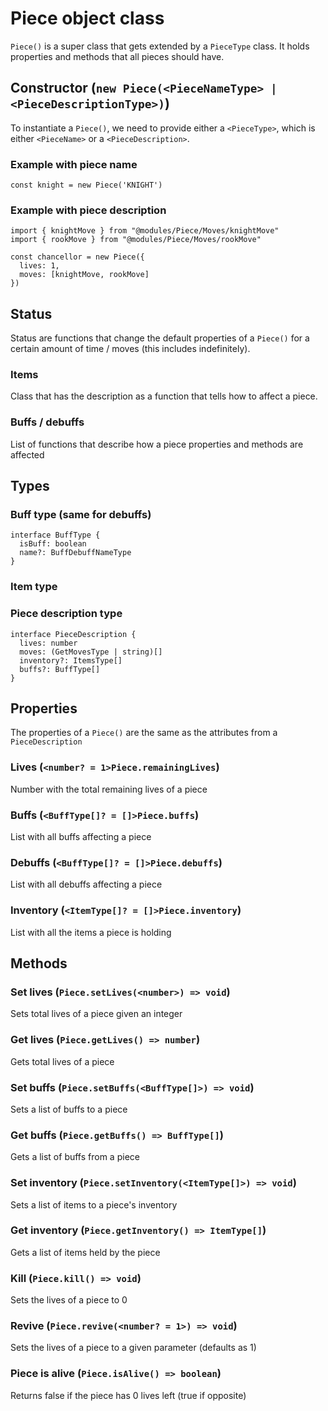 # Piece object class
`Piece()` is a super class that gets extended by a `PieceType` class. It holds properties and methods that all pieces should have.
## Constructor (`new Piece(<PieceNameType> | <PieceDescriptionType>)`)
To instantiate a `Piece()`, we need to provide either a `<PieceType>`, which is either `<PieceName>` or a `<PieceDescription>`.
### Example with piece name
```
const knight = new Piece('KNIGHT')
```
### Example with piece description
```
import { knightMove } from "@modules/Piece/Moves/knightMove"
import { rookMove } from "@modules/Piece/Moves/rookMove"

const chancellor = new Piece({
  lives: 1,
  moves: [knightMove, rookMove]
})
```
## Status
Status are functions that change the default properties of a `Piece()` for a certain amount of time / moves (this includes indefinitely).
### Items
Class that has the description as a function that tells how to affect a piece.
### Buffs / debuffs
List of functions that describe how a piece properties and methods are affected
## Types
### Buff type (same for debuffs)
```
interface BuffType {
  isBuff: boolean
  name?: BuffDebuffNameType
}
```
### Item type

### Piece description type
```
interface PieceDescription {
  lives: number
  moves: (GetMovesType | string)[]
  inventory?: ItemsType[]
  buffs?: BuffType[]
}
```
## Properties
The properties of a `Piece()` are the same as the attributes from a `PieceDescription`
### Lives (`<number? = 1>Piece.remainingLives`)
Number with the total remaining lives of a piece
### Buffs (`<BuffType[]? = []>Piece.buffs`)
List with all buffs affecting a piece
### Debuffs (`<BuffType[]? = []>Piece.debuffs`)
List with all debuffs affecting a piece
### Inventory (`<ItemType[]? = []>Piece.inventory`)
List with all the items a piece is holding
## Methods
### Set lives (`Piece.setLives(<number>) => void`)
Sets total lives of a piece given an integer
### Get lives (`Piece.getLives() => number`)
Gets total lives of a piece
### Set buffs (`Piece.setBuffs(<BuffType[]>) => void`)
Sets a list of buffs to a piece
### Get buffs (`Piece.getBuffs() => BuffType[]`)
Gets a list of buffs from a piece
### Set inventory (`Piece.setInventory(<ItemType[]>) => void`)
Sets a list of items to a piece's inventory
### Get inventory (`Piece.getInventory() => ItemType[]`)
Gets a list of items held by the piece
### Kill (`Piece.kill() => void`)
Sets the lives of a piece to 0
### Revive (`Piece.revive(<number? = 1>) => void`)
Sets the lives of a piece to a given parameter (defaults as 1)
### Piece is alive (`Piece.isAlive() => boolean`)
Returns false if the piece has 0 lives left (true if opposite)